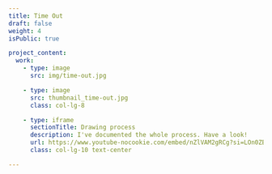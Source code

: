 ```yaml
---
title: Time Out
draft: false
weight: 4
isPublic: true

project_content:
  work:
    - type: image
      src: img/time-out.jpg

    - type: image
      src: thumbnail_time-out.jpg
      class: col-lg-8

    - type: iframe
      sectionTitle: Drawing process
      description: I've documented the whole process. Have a look!
      url: https://www.youtube-nocookie.com/embed/nZlVAM2gRCg?si=LOn0ZBfg-9WEr1_c
      class: col-lg-10 text-center

---
```


